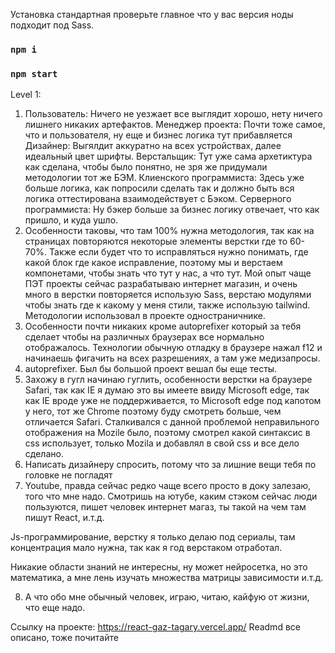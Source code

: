Установка стандартная проверьте главное что у вас версия ноды подходит под Sass.

### `npm i`

### `npm start`

Level 1:

1. Пользователь: Ничего не уезжает все выглядит хорошо, нету ничего лишнего никаких артефактов.
   Менеджер проекта: Почти тоже самое, что и пользователя, ну еще и бизнес логика тут прибавляется
   Дизайнер: Выгялдит аккуратно на всех устройствах, далее идеальный цвет шрифты.
   Верстальщик: Тут уже сама архетиктура как сделана, чтобы было понятно, не зря же придумали методологии тот же БЭМ.
   Клиенского программиста: Здесь уже больше логика, как попросили сделать так и должно быть вся логика оттестирована взаимодействует с Бэком.
   Серверного программиста: Ну бэкер больше за бизнес логику отвечает, что как пришло, и куда ушло.
2. Особенности таковы, что там 100% нужна методология, так как на страницах повторяются некоторые элементы верстки где то 60-70%. Также если будет что то исправляться нужно понимать, где какой блок где какое исправление, поэтому мы и верстаем компонетами, чтобы знать что тут у нас, а что тут. Мой опыт чаще ПЭТ проекты сейчас разрабатываю интернет магазин, и очень много в верстки повторяется использую Sass, верстаю модулями чтобы знать где к какому у меня стили, также использую tailwind. Методологии использовал в проекте одностраничнике.
3. Особенности почти никаких кроме autoprefixer который за тебя сделает чтобы на различных браузерах все нормально отображалось. Технологии обычную отладку в браузере нажал f12 и начинаешь фигачить на всех разрешениях, а там уже медизапросы.
4. autoprefixer. Был бы большой проект вешал бы еще тесты.
5. Захожу в гугл начинаю гуглить, особенности верстки на браузере Safari, так как IE я думаю это вы имеете ввиду Microsoft edge, так как IE вроде уже не поддерживается, то Microsoft edge под капотом у него, тот же Chrome поэтому буду смотреть больше, чем отличается Safari. Сталкивался с данной проблемой неправильного отображения на Mozile было, поэтому смотрел какой синтаксис в css использует, только Mozila и добавлял в свой css и все дело сделано.
6. Написать дизайнеру спросить, потому что за лишние вещи тебя по головке не погладят
7. Youtube, правда сейчас редко чаще всего просто в доку залезаю, того что мне надо. Смотришь на ютубе, каким стэком сейчас люди пользуются, пишет человек интернет магаз, ты такой на чем там пишут React, и.т.д.

Js-программирование, верстку я только делаю под сериалы, там концентрация мало нужна, так как я год верстаком отработал.

Никакие области знаний не интересны, ну может нейросетка, но это математика, а мне лень изучать множества матрицы зависимости и.т.д.

8. А что обо мне обычный человек, играю, читаю, кайфую от жизни, что еще надо.

Ссылку на проекте: https://react-gaz-tagary.vercel.app/
Readmd все описано, тоже почитайте
